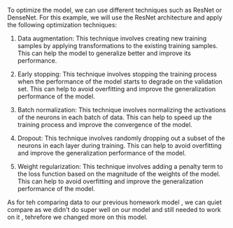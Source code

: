 To optimize the model, we can use different techniques such as ResNet or DenseNet. For this example, we will use the ResNet architecture and apply the following optimization techniques:

1. Data augmentation: This technique involves creating new training samples by applying transformations to the existing training samples. This can help the model to generalize better and improve its performance.

2. Early stopping: This technique involves stopping the training process when the performance of the model starts to degrade on the validation set. This can help to avoid overfitting and improve the generalization performance of the model.

3. Batch normalization: This technique involves normalizing the activations of the neurons in each batch of data. This can help to speed up the training process and improve the convergence of the model.

4. Dropout: This technique involves randomly dropping out a subset of the neurons in each layer during training. This can help to avoid overfitting and improve the generalization performance of the model.

5. Weight regularization: This technique involves adding a penalty term to the loss function based on the magnitude of the weights of the model. This can help to avoid overfitting and improve the generalization performance of the model.


As for teh comparing data to our previous homework model , we can quiet compare as we didn't do super well on our model and still needed to work on it , tehrefore we changed more on this model.
